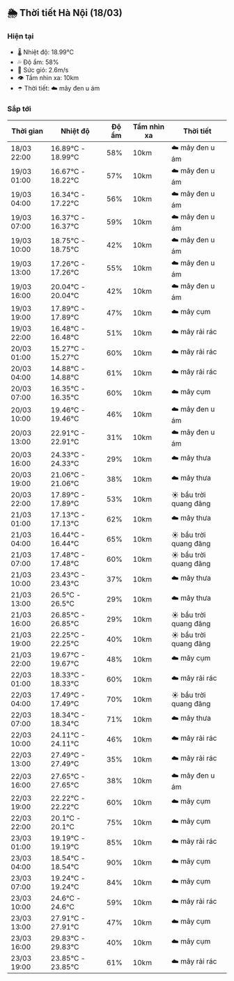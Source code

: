 ## 🌦️ Thời tiết Hà Nội (18/03)

### Hiện tại

- 🌡️ Nhiệt độ: 18.99℃
- 💦 Độ ẩm: 58%
- 💨 Sức gió: 2.6m/s
- 👁️ Tầm nhìn xa: 10km
- ☂️ Thời tiết: ☁️ mây đen u ám

### Sắp tới

| Thời gian | Nhiệt độ | Độ ẩm | Tầm nhìn xa | Thời tiết |
| --- | --- | --- | --- | --- |
| 18/03 22:00 | 16.89℃ - 18.99℃ | 58% | 10km | ☁️ mây đen u ám |
| 19/03 01:00 | 16.67℃ - 18.22℃ | 57% | 10km | ☁️ mây đen u ám |
| 19/03 04:00 | 16.34℃ - 17.22℃ | 56% | 10km | ☁️ mây đen u ám |
| 19/03 07:00 | 16.37℃ - 16.37℃ | 59% | 10km | ☁️ mây đen u ám |
| 19/03 10:00 | 18.75℃ - 18.75℃ | 42% | 10km | ☁️ mây đen u ám |
| 19/03 13:00 | 17.26℃ - 17.26℃ | 55% | 10km | ☁️ mây đen u ám |
| 19/03 16:00 | 20.04℃ - 20.04℃ | 42% | 10km | ☁️ mây đen u ám |
| 19/03 19:00 | 17.89℃ - 17.89℃ | 47% | 10km | ☁️ mây cụm |
| 19/03 22:00 | 16.48℃ - 16.48℃ | 51% | 10km | ☁️ mây rải rác |
| 20/03 01:00 | 15.27℃ - 15.27℃ | 60% | 10km | ☁️ mây rải rác |
| 20/03 04:00 | 14.88℃ - 14.88℃ | 61% | 10km | ☁️ mây rải rác |
| 20/03 07:00 | 16.35℃ - 16.35℃ | 60% | 10km | ☁️ mây cụm |
| 20/03 10:00 | 19.46℃ - 19.46℃ | 46% | 10km | ☁️ mây đen u ám |
| 20/03 13:00 | 22.91℃ - 22.91℃ | 31% | 10km | ☁️ mây đen u ám |
| 20/03 16:00 | 24.33℃ - 24.33℃ | 29% | 10km | ☁️ mây thưa |
| 20/03 19:00 | 21.06℃ - 21.06℃ | 38% | 10km | ☁️ mây thưa |
| 20/03 22:00 | 17.89℃ - 17.89℃ | 53% | 10km | ☀️ bầu trời quang đãng |
| 21/03 01:00 | 17.13℃ - 17.13℃ | 62% | 10km | ☁️ mây thưa |
| 21/03 04:00 | 16.44℃ - 16.44℃ | 65% | 10km | ☀️ bầu trời quang đãng |
| 21/03 07:00 | 17.48℃ - 17.48℃ | 60% | 10km | ☀️ bầu trời quang đãng |
| 21/03 10:00 | 23.43℃ - 23.43℃ | 37% | 10km | ☁️ mây thưa |
| 21/03 13:00 | 26.5℃ - 26.5℃ | 29% | 10km | ☁️ mây thưa |
| 21/03 16:00 | 26.85℃ - 26.85℃ | 29% | 10km | ☀️ bầu trời quang đãng |
| 21/03 19:00 | 22.25℃ - 22.25℃ | 40% | 10km | ☀️ bầu trời quang đãng |
| 21/03 22:00 | 19.67℃ - 19.67℃ | 48% | 10km | ☁️ mây cụm |
| 22/03 01:00 | 18.33℃ - 18.33℃ | 60% | 10km | ☁️ mây rải rác |
| 22/03 04:00 | 17.49℃ - 17.49℃ | 70% | 10km | ☀️ bầu trời quang đãng |
| 22/03 07:00 | 18.34℃ - 18.34℃ | 71% | 10km | ☁️ mây thưa |
| 22/03 10:00 | 24.11℃ - 24.11℃ | 46% | 10km | ☁️ mây rải rác |
| 22/03 13:00 | 27.49℃ - 27.49℃ | 35% | 10km | ☁️ mây rải rác |
| 22/03 16:00 | 27.65℃ - 27.65℃ | 38% | 10km | ☁️ mây đen u ám |
| 22/03 19:00 | 22.22℃ - 22.22℃ | 60% | 10km | ☁️ mây cụm |
| 22/03 22:00 | 20.1℃ - 20.1℃ | 75% | 10km | ☁️ mây cụm |
| 23/03 01:00 | 19.19℃ - 19.19℃ | 85% | 10km | ☁️ mây rải rác |
| 23/03 04:00 | 18.54℃ - 18.54℃ | 90% | 10km | ☁️ mây cụm |
| 23/03 07:00 | 19.24℃ - 19.24℃ | 84% | 10km | ☁️ mây cụm |
| 23/03 10:00 | 24.6℃ - 24.6℃ | 59% | 10km | ☁️ mây rải rác |
| 23/03 13:00 | 27.91℃ - 27.91℃ | 47% | 10km | ☁️ mây cụm |
| 23/03 16:00 | 29.83℃ - 29.83℃ | 40% | 10km | ☁️ mây cụm |
| 23/03 19:00 | 23.85℃ - 23.85℃ | 61% | 10km | ☁️ mây rải rác |
